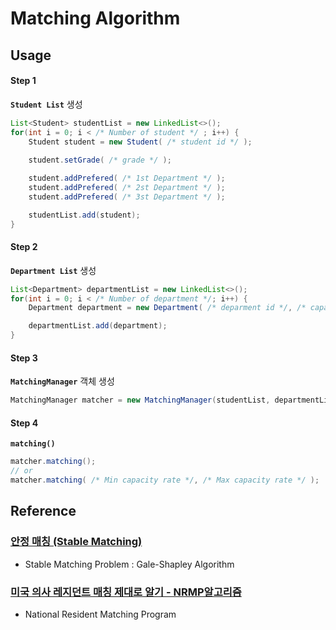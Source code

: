 # Matching Algorithm

## Usage

#### Step 1
**`Student List`** 생성
```java
List<Student> studentList = new LinkedList<>();
for(int i = 0; i < /* Number of student */ ; i++) {
    Student student = new Student( /* student id */ );
    
    student.setGrade( /* grade */ );

    student.addPrefered( /* 1st Department */ );
    student.addPrefered( /* 2st Department */ );
    student.addPrefered( /* 3st Department */ );

    studentList.add(student);
}
```

#### Step 2
**`Department List`** 생성
```java
List<Department> departmentList = new LinkedList<>();
for(int i = 0; i < /* Number of department */; i++) {
    Department department = new Department( /* deparment id */, /* capacity */ );

    departmentList.add(department);
}
```

#### Step 3
**`MatchingManager`** 객체 생성
```java
MatchingManager matcher = new MatchingManager(studentList, departmentList);
```

#### Step 4
**`matching()`**
```java
matcher.matching();
// or
matcher.matching( /* Min capacity rate */, /* Max capacity rate */ );
```

## Reference

### [안정 매칭 (Stable Matching)](https://gazelle-and-cs.tistory.com/111)
- Stable Matching Problem : Gale-Shapley Algorithm

### [미국 의사 레지던트 매칭 제대로 알기 - NRMP알고리즘](https://www.youtube.com/watch?v=xm6921w9vXw)
- National Resident Matching Program

